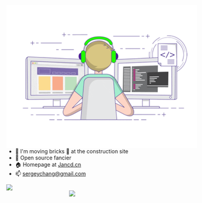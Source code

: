 <!-- - 🔭 I'm moving bricks 🧱 at the construction site
- 🌱 Open source fancier
- 🏠 Homepage at [Jancd.cn](https://www.jancd.cn/)
- 📫 sergeychang@gmail.com -->

<p align="center">

<img align="right" src="https://github.com/Jancd/Jancd/raw/master/developer.gif"/>

<ul>
    <li><g-emoji class="g-emoji" alias="telescope" fallback-src="https://github.githubassets.com/images/icons/emoji/unicode/1f52d.png">🔭</g-emoji> I'm moving bricks <g-emoji class="g-emoji" alias="bricks" fallback-src="https://github.githubassets.com/images/icons/emoji/unicode/1f9f1.png">🧱</g-emoji> at the construction site</li>
    <li><g-emoji class="g-emoji" alias="seedling" fallback-src="https://github.githubassets.com/images/icons/emoji/unicode/1f331.png">🌱</g-emoji> Open source fancier</li>
    <li><g-emoji class="g-emoji" alias="house" fallback-src="https://github.githubassets.com/images/icons/emoji/unicode/1f3e0.png">🏠</g-emoji> Homepage at <a href="https://www.jancd.cn/" rel="nofollow">Jancd.cn</a></li>
    <li><g-emoji class="g-emoji" alias="mailbox" fallback-src="https://github.githubassets.com/images/icons/emoji/unicode/1f4eb.png">📫</g-emoji> <a href="mailto:sergeychang@gmail.com">sergeychang@gmail.com</a></li>
</ul>

<p align="center">
<img align="left" src="https://github-readme-stats.vercel.app/api?username=Jancd&show_icons=true&icon_color=805AD5&text_color=718096&bg_color=ffffff&hide_title=true" width="468"/>

<img align="right" src="https://github-readme-stats.vercel.app/api/top-langs/?username=jancd&layout=compact" width="338"/>
</p>

</p>
